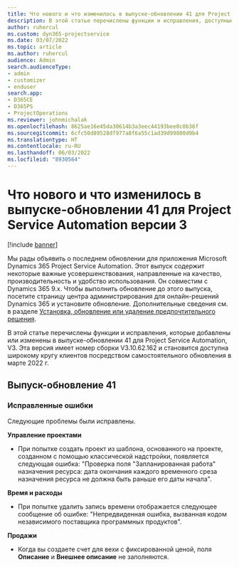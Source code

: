 ```yaml
---
title: Что нового и что изменилось в выпуске-обновлении 41 для Project Service Automation версии 3
description: В этой статье перечислены функции и исправления, доступные в выпуске-обновлении 41 для Microsoft Dynamics 365 Project Service Automation, V3.
author: ruhercul
ms.custom: dyn365-projectservice
ms.date: 03/07/2022
ms.topic: article
ms.author: ruhercul
audience: Admin
search.audienceType:
- admin
- customizer
- enduser
search.app:
- D365CE
- D365PS
- ProjectOperations
ms.reviewer: johnmichalak
ms.openlocfilehash: 8625ae16e45da30614b3a3eec44193bee0c0b36f
ms.sourcegitcommit: 6cfc50d89528df977a8f6a55c1ad39d99800d9b4
ms.translationtype: HT
ms.contentlocale: ru-RU
ms.lasthandoff: 06/03/2022
ms.locfileid: "8930564"
---
```

# <a name="whats-new-or-changed-in-project-service-automation-update-release-41-v3"></a>Что нового и что изменилось в выпуске-обновлении 41 для Project Service Automation версии 3

[!include [banner](../includes/psa-now-project-operations.md)]

Мы рады объявить о последнем обновлении для приложения Microsoft Dynamics 365 Project Service Automation. Этот выпуск содержит некоторые важные усовершенствования, направленные на качество, производительность и удобство использования. Он совместим с Dynamics 365 9.x. Чтобы выполнить обновление до этого выпуска, посетите страницу центра администрирования для онлайн-решений Dynamics 365 и установите обновление. Дополнительные сведения см. в разделе [Установка, обновление или удаление предпочтительного решения](/power-platform/admin/install-remove-preferred-solution).

В этой статье перечислены функции и исправления, которые добавлены или изменены в выпуске-обновлении 41 для Project Service Automation, V3. Эта версия имеет номер сборки V3.10.62.162 и становится доступна широкому кругу клиентов посредством самостоятельного обновления в марте 2022 г.

## <a name="update-release-41"></a>Выпуск-обновление 41

### <a name="bug-fixes"></a>Исправленные ошибки

Следующие проблемы были исправлены.

**Управление проектами**
- При попытке создать проект из шаблона, основанного на проекте, созданном с помощью классической надстройки, появляется следующая ошибка: "Проверка поля "Запланированная работа" назначения ресурса: дата окончания каждого временного среза назначения ресурса не должна быть раньше его даты начала".

**Время и расходы**
- При попытке удалить запись времени отображается следующее сообщение об ошибке: "Непредвиденная ошибка, вызванная кодом независимого поставщика программных продуктов".

**Продажи**
- Когда вы создаете счет для вехи с фиксированной ценой, поля **Описание** и **Внешнее описание** не заполняются. 
